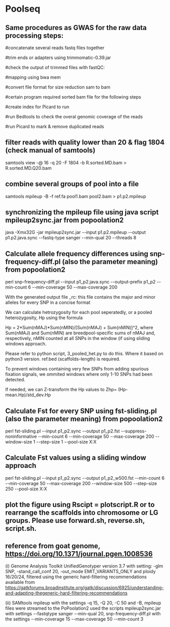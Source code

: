 # Poolseq

## Same procedures as GWAS for the raw data processing steps:

#concatenate several reads fastq files together

#trim ends or adapters using trimmomatic-0.39.jar

#check the output of trimmed files with fastQC:

#mapping using bwa mem

#convert file format for size reduction sam to bam

#certain program required sorted bam file for the following steps

#create index for Picard to run

#run Bedtools to check the overal genomic coverage of the reads

#run Picard to mark & remove duplicated reads

## filter reads with quality lower than 20 & flag 1804 (check manual of samtools)

samtools view -@ 16 -q 20 -F 1804 -b R.sorted.MD.bam > R.sorted.MD.Q20.bam 

## combine several groups of pool into a file

samtools mpileup -B -f ref.fa pool1.bam pool2.bam > p1.p2.mpileup

## synchronizing the mpileup file using java script mpileup2sync.jar from popoolation2

java -Xmx32G -jar mpileup2sync.jar --input p1.p2.mpileup --output p1.p2.java.sync --fastq-type sanger --min-qual 20 --threads 8

## Calculate allele frequency differences using snp-frequency-diff.pl (also the parameter meaning) from popoolation2 

perl snp-frequency-diff.pl --input p1_p2.java.sync --output-prefix p1_p2 --min-count 6 --min-coverage 50 --max-coverage 200

With the generated output file _rc: this file contains the major and minor alleles for every SNP in a concise format

We can calculate hetrozygosity for each pool seperatedly, or a pooled heterozygosity, Hp using the formula

Hp = 2*Sum(nMAJ)*Sum(nMIN)/[Sum(nMAJ) + Sum(nMIN)]^2, where Sum(nMAJ) and Sum(nMIN) are breedpool-specific sums of nMAJ and, respectively, nMIN counted at all SNPs in the window (if using sliding windows approach.

Please refer to python script, 3_pooled_het.py to do this. Where it based on python3 version. ref.bed (scaffolds-length) is required.

To prevent windows containing very few SNPs from adding spurious fixation signals, we ommited windows where only 1-10 SNPs had been detected.

If needed, we can Z-transform the Hp values to Zhp= (Hp-mean.Hp)/std_dev.Hp
 
## Calculate Fst for every SNP using fst-sliding.pl (also the parameter meaning) from popoolation2 

perl fst-sliding.pl --input p1_p2.sync --output p1_p2.fst --suppress-noninformative --min-count 6 --min-coverage 50 --max-coverage 200 --window-size 1 --step-size 1 --pool-size X:X

## Calculate Fst values using a sliding window approach

perl fst-sliding.pl --input p1_p2.sync --output p1_p2_w500.fst --min-count 6 --min-coverage 50 --max-coverage 200 --window-size 500 --step-size 250 --pool-size X:X

## plot the figure using Rscipt = plotscript.R or to rearrange the scaffolds into chromosome or LG groups. Please use forward.sh, reverse.sh, script.sh.

## reference from goat genome, https://doi.org/10.1371/journal.pgen.1008536

(i) Genome Analysis Toolkit UnifiedGenotyper version 3.7 with setting: -glm SNP, -stand_call_conf 20, -out_mode EMIT_VARIANTS_ONLY and ploidy 16/20/24, filtered using the generic hard-filtering recommendations available from https://gatkforums.broadinstitute.org/gatk/discussion/6925/understanding-and-adapting-thegeneric-hard-filtering-recommendations

(ii) SAMtools mpileup with the settings -q 15, -Q 20, -C 50 and -B, mpileup files were streamed to the PoPoolation2 used the scripts mpileup2sync.jar with settings --fastqtype sanger --min-qual 20, snp-frequency-diff.pl with the settings --min-coverage 15 --max-coverage 50 --min-count 3





